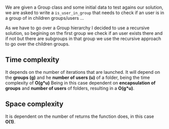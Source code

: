 We are given a Group class and some initial data to test agains our solution, we are asked to write a `is_user_in_group` that needs to check if an user is in a group of in children groups/users ...

As we have to go over a Group hierarchy I decided to use a recursive solution, so begining on the first group we check if an user exists there and if not but there are subgroups in that group we use the recursive approach to go over the children groups.

## Time complexity

It depends on the number of iterations that are launched. It will depend on the **groups (g)** and he **number of users (u)** of a folder, being the time complexity of **O(g\*u)**
Being in this case dependent on **encapsulation of groups** and **number of users** of folders, resulting in a **O(g\*u)**.

## Space complexity

It is dependent on the number of returns the function does, in this case **O(1)**.
